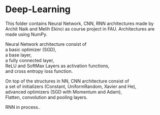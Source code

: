 # Deep-Learning

This folder contains Neural Network, CNN, RNN architectures made by Archit Naik and Melih Ekinci as course project in FAU.
Architectures are made using NumPy.

Neural Network architecture consist of <br>
a basic optimizer (SGD),<br>
a base layer,<br>
a fully connected layer,<br>
ReLU and SoftMax Layers as activation functions,<br>
and cross entropy loss function.

On top of the structures in NN, CNN architecture consist of <br>
a set of initializers (Constant, UniformRandom, Xavier and He), <br>
advanced optimizers (SGD with Momentum and Adam), <br>
Flatten, convolution and pooling layers.

RNN in process..
